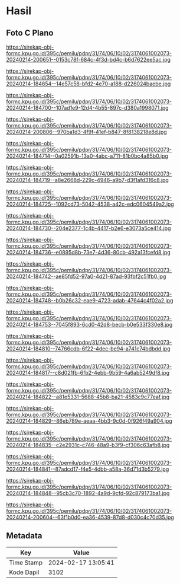 # Hasil

## Foto C Plano

https://sirekap-obj-formc.kpu.go.id/395c/pemilu/pdpr/31/74/06/10/02/3174061002073-20240214-200651--0153c78f-684c-4f3d-bd4c-b6d7622ee5ac.jpg

https://sirekap-obj-formc.kpu.go.id/395c/pemilu/pdpr/31/74/06/10/02/3174061002073-20240214-184654--14e57c58-bfd2-4e70-a188-d226024baebe.jpg

https://sirekap-obj-formc.kpu.go.id/395c/pemilu/pdpr/31/74/06/10/02/3174061002073-20240214-184700--107ad1e9-12d4-4b55-897c-d380a1998071.jpg

https://sirekap-obj-formc.kpu.go.id/395c/pemilu/pdpr/31/74/06/10/02/3174061002073-20240214-200806--970ba1d3-4f9f-41ef-b847-8f8138218e8d.jpg

https://sirekap-obj-formc.kpu.go.id/395c/pemilu/pdpr/31/74/06/10/02/3174061002073-20240214-184714--0a02591b-13a0-4abc-a711-81b0bc4a85b0.jpg

https://sirekap-obj-formc.kpu.go.id/395c/pemilu/pdpr/31/74/06/10/02/3174061002073-20240214-184719--a8e2668d-229c-4946-a9b7-d3f1afd316c8.jpg

https://sirekap-obj-formc.kpu.go.id/395c/pemilu/pdpr/31/74/06/10/02/3174061002073-20240214-184725--1092cd73-5042-4538-a42c-edc0604549a2.jpg

https://sirekap-obj-formc.kpu.go.id/395c/pemilu/pdpr/31/74/06/10/02/3174061002073-20240214-184730--204e2377-1c4b-4417-b2e6-e3073a5ce414.jpg

https://sirekap-obj-formc.kpu.go.id/395c/pemilu/pdpr/31/74/06/10/02/3174061002073-20240214-184736--e0895d8b-73e7-4d36-80cb-492a13fcefd8.jpg

https://sirekap-obj-formc.kpu.go.id/395c/pemilu/pdpr/31/74/06/10/02/3174061002073-20240214-184742--ae85fd52-97a0-4d21-87ad-93fbf2c51fb0.jpg

https://sirekap-obj-formc.kpu.go.id/395c/pemilu/pdpr/31/74/06/10/02/3174061002073-20240214-184748--b0b26c32-eae9-4723-adab-47644c4f02a2.jpg

https://sirekap-obj-formc.kpu.go.id/395c/pemilu/pdpr/31/74/06/10/02/3174061002073-20240214-184753--7045f893-6cd0-42d8-becb-b0e533f330e8.jpg

https://sirekap-obj-formc.kpu.go.id/395c/pemilu/pdpr/31/74/06/10/02/3174061002073-20240214-184810--74766cdb-6f22-4dec-be94-a741c74bdbdd.jpg

https://sirekap-obj-formc.kpu.go.id/395c/pemilu/pdpr/31/74/06/10/02/3174061002073-20240214-184817--c8d021fb-6fb2-4ebb-9b59-4a6ab5249df8.jpg

https://sirekap-obj-formc.kpu.go.id/395c/pemilu/pdpr/31/74/06/10/02/3174061002073-20240214-184822--a81e5331-5688-45b8-ba21-4583c9c77eaf.jpg

https://sirekap-obj-formc.kpu.go.id/395c/pemilu/pdpr/31/74/06/10/02/3174061002073-20240214-184829--86eb789e-aeaa-4bb3-9c0d-0f926f49a904.jpg

https://sirekap-obj-formc.kpu.go.id/395c/pemilu/pdpr/31/74/06/10/02/3174061002073-20240214-184835--c2e2931c-c746-48a9-b3f9-cf306c63afb8.jpg

https://sirekap-obj-formc.kpu.go.id/395c/pemilu/pdpr/31/74/06/10/02/3174061002073-20240214-184841--87adcd17-f4e5-4dbb-a58a-36d71d3b5279.jpg

https://sirekap-obj-formc.kpu.go.id/395c/pemilu/pdpr/31/74/06/10/02/3174061002073-20240214-184848--95cb3c70-1892-4a9d-9cfd-92c879173ba1.jpg

https://sirekap-obj-formc.kpu.go.id/395c/pemilu/pdpr/31/74/06/10/02/3174061002073-20240214-200604--63f1b0d0-ea36-4539-87d8-d030c4c70d35.jpg


## Metadata

| Key        | Value               |
| ---------- | ------------------- |
| Time Stamp | 2024-02-17 13:05:41 |
| Kode Dapil | 3102                |



